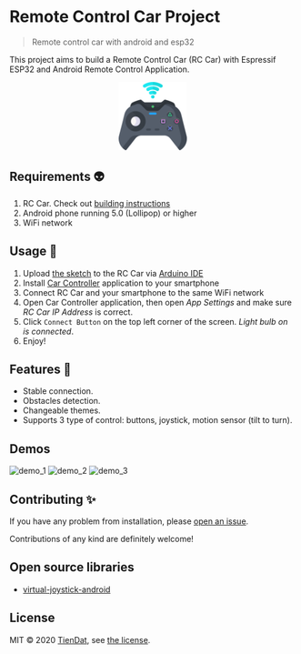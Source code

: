 # Remote Control Car Project
> Remote control car with android and esp32

This project aims to build a Remote Control Car (RC Car) with Espressif ESP32 and Android Remote Control Application.

<p align="center">
  <img src="https://github.com/tiendat77/remote-control-car/blob/master/assets/app-icon.png" with="120px" height="120px" alt="logo" />
</p>

## Requirements :alien:
1. RC Car. Check out [building instructions](https://github.com/tiendat77/remote-control-car/tree/master/esp32)
2. Android phone running 5.0 (Lollipop) or higher
3. WiFi network

## Usage :book:
1. Upload [the sketch](https://github.com/tiendat77/remote-control-car/blob/master/esp32/esp32.ino) to the RC Car via [Arduino IDE](https://www.arduino.cc/en/software)
2. Install [Car Controller](https://github.com/tiendat77/remote-control-car/blob/master/CarController.apk) application to your smartphone
3. Connect RC Car and your smartphone to the same WiFi network
4. Open Car Controller application, then open *App Settings* and make sure *RC Car IP Address* is correct.
5. Click `Connect Button` on the top left corner of the screen. *Light bulb on is connected*.
6. Enjoy!

## Features :muscle:
- Stable connection.
- Obstacles detection.
- Changeable themes.
- Supports 3 type of control: buttons, joystick, motion sensor (tilt to turn).

## Demos

<img src="https://github.com/tiendat77/remote-control-car/blob/master/assets/demo_1.png" alt="demo_1" />

<img src="https://github.com/tiendat77/remote-control-car/blob/master/assets/demo_2.png" alt="demo_2" />

<img src="https://github.com/tiendat77/remote-control-car/blob/master/assets/demo_3.png" alt="demo_3" />

## Contributing :sparkles:

If you have any problem from installation, please [open an issue](https://github.com/tiendat77/remote-control-car/issues/new).

Contributions of any kind are definitely welcome!

## Open source libraries
- [virtual-joystick-android](https://github.com/controlwear/virtual-joystick-android)

## License

MIT © 2020 [TienDat](mailto:huynhztienzdat@gmail.com), see [the license](https://github.com/tiendat77/remote-control-car/blob/master/LICENSE).

